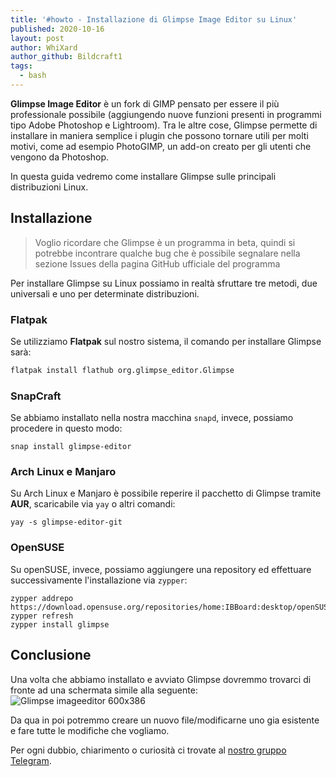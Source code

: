 ```yaml
---
title: '#howto - Installazione di Glimpse Image Editor su Linux'
published: 2020-10-16
layout: post
author: WhiXard
author_github: Bildcraft1
tags:
  - bash
---
```

**Glimpse Image Editor** è un fork di GIMP pensato per essere il più professionale possibile (aggiungendo nuove funzioni presenti in programmi tipo Adobe Photoshop e Lightroom). Tra le altre cose, Glimpse permette  di installare in maniera semplice i plugin che possono tornare utili per molti motivi, come ad esempio PhotoGIMP, un add-on creato per gli utenti che vengono da Photoshop.

In questa guida vedremo come installare Glimpse sulle principali distribuzioni Linux.

## Installazione

> Voglio ricordare che Glimpse è un programma in beta, quindi si potrebbe incontrare qualche bug che è possibile segnalare nella sezione Issues della pagina GitHub ufficiale del programma

Per installare Glimpse su Linux possiamo in realtà sfruttare tre metodi, due universali e uno per determinate distribuzioni.

### Flatpak

Se utilizziamo **Flatpak** sul nostro sistema, il comando per installare Glimpse sarà:

```bash
flatpak install flathub org.glimpse_editor.Glimpse
```

### SnapCraft

Se abbiamo installato nella nostra macchina `snapd`, invece, possiamo procedere in questo modo:

```
snap install glimpse-editor
```

### Arch Linux e Manjaro

Su Arch Linux e Manjaro è possibile reperire il pacchetto di Glimpse tramite **AUR**, scaricabile via `yay` o altri comandi:

```
yay -s glimpse-editor-git
```

### OpenSUSE

Su openSUSE, invece, possiamo aggiungere una repository ed effettuare successivamente l'installazione via `zypper`:

```
zypper addrepo https://download.opensuse.org/repositories/home:IBBoard:desktop/openSUSE_Tumbleweed/home:IBBoard:desktop.repo
zypper refresh
zypper install glimpse
```

## Conclusione

Una volta che abbiamo installato e avviato Glimpse dovremmo trovarci di fronte ad una schermata simile alla seguente:
![Glimpse imageeditor 600x386](storage/glimpse-imageeditor-600x386.jpg)

Da qua in poi potremmo creare un nuovo file/modificarne uno gia esistente e fare tutte le modifiche che vogliamo.

Per ogni dubbio, chiarimento o curiosità ci trovate al <a href="https://t.me/linuxpeople">nostro gruppo Telegram</a>.